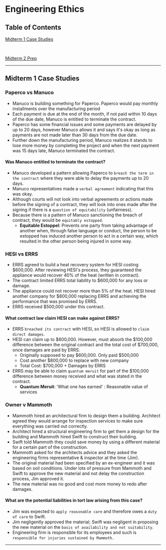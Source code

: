 # Engineering Ethics

## Table of Contents

[Midterm 1 Case Studies](#mt1)

<br>

[Midterm 2 Prep](#mt2)

---

<a name="mt1"></a>

## Midterm 1 Case Studies

### Paperco vs Manuco
- Manuco is building something for Paperco. Paperco would pay monthly installments over the manufacturing period
- Each payment is due at the end of the month, if not paid within 10 days of the due date, Manuco is entitled to terminate the contract.
- Paperco has some financial issues and some payments are delayed by up to 20 days, however Manuco allows it and says it's okay as long as payments are not made later than 30 days from the due date.
- Further down the manufacturing period, Manuco realizes it stands to lose more money by completing the project and when the next payment was 15 days late, Manuco terminated the contract.

#### Was Manuco entitled to terminate the contract?
- Manuco developed a pattern allowing Paperco to `breach the term in the contract` where they were able to delay the payments up to 20 days.
- Manuco representatives made a `verbal agreement` indicating that this was okay.
- Although courts will not look into verbal agreements or actions made before the signing of a contract, they will look into ones made after the signing if there is a `question of equitability` (unfairness).
- Because there is a pattern of Manuco sanctioning the breach of contract, they would be `equitably estopped`.
  - **Equitable Estoppel**: Prevents one party from taking advantage of another when, through false language or conduct, the person to be estopped has induced another person to act in a certain way, which resulted in the other person being injured in some way.


### HESI vs ERRS
- ERRS agreed to build a heat recovery system for HESI costing $600,000. After reviewing HESI's process, they guaranteed the appliance would recover 40% of the heat (written in contract).
- The contract limited ERRS total liability to $600,000 for any loss or damage.
- The appliance could not recover more than 5% of the heat. HESI hired another company for $800,000 replacing ERRS and achieving the performance that was promised by ERRS.
- ERRS received $500,000 under this contract.

#### What contract law claim HESI can make against ERRS?
- ERRS `breached its contract` with HESI, so HESI is allowed to `claim direct damages`.
- HESI can claim up to $600,000. However, must absorb the $100,000 difference between the original contract and the total cost of $700,000, once damages are paid by ERRS.
  - Originally supposed to pay $600,000. Only paid $500,000
  - Cost another $800,000 to replace with new company
  - Total Cost: $700,000 + Damages by ERRS
- ERRS may be able to claim `quantum meruit` for part of the $100,000 difference between money received and what was stated in the contract.
  - **Quantum Meruit**: 'What one has earned' : Reasonable value of services

### Owner v Mammoth
- Mammoth hired an architectural firm to design them a building. Architect agreed they would arrange for inspection services to make sure everything was carried out correctly.
- Architect hired a structural engineering firm to get them a design for the building and Mammoth hired Swift to construct their building.
- Swift told Mammoth they could save money by using a different material for a certain part of the construction.
- Mammoth asked for the architects advice and they asked the engineering firms representative & inspector at the time (Jim).
- The original material had been specified by an ex-engineer and it was based on soil conditions. Under lots of pressure from Mammoth and Swift to approve the new material and not delay the construction process, Jim approved it.
- The new material was no good and cost more money to redo after damages.

#### What are the potential liabilities in tort law arising from this case?
- Jim was expected to `apply reasonable care` and therefore owes a `duty of care` to Swift.
- Jim negligently approved the material; Swift was negligent in proposing the new material on the `basis of availability and not suitability`.
- Engineering firm is responsible for its employees and such is `responsible for injuries sustained by Mammoth.`









---
